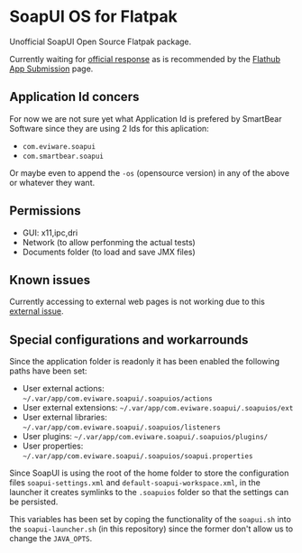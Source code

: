 # SoapUI OS for Flatpak

Unofficial SoapUI Open Source Flatpak package.

Currently waiting for [official response](https://github.com/SmartBear/soapui/issues/744) as is recommended by the [Flathub App Submission](https://github.com/flathub/flathub/wiki/App-Submission) page.

## Application Id concers

For now we are not sure yet what Application Id is prefered by SmartBear Software since they are using 2 Ids for this aplication:

- `com.eviware.soapui`
- `com.smartbear.soapui`

Or maybe even to append the `-os` (opensource version) in any of the above or whatever they want.

## Permissions

- GUI: x11,ipc,dri
- Network (to allow perfonming the actual tests)
- Documents folder (to load and save JMX files)

## Known issues

Currently accessing to external web pages is not working due to this [external issue](https://github.com/flathub/org.freedesktop.Sdk.Extension.openjdk17/issues/1).

## Special configurations and workarrounds

Since the application folder is readonly it has been enabled the following paths have been set:

- User external actions: `~/.var/app/com.eviware.soapui/.soapuios/actions`
- User external extensions: `~/.var/app/com.eviware.soapui/.soapuios/ext`
- User external libraries: `~/.var/app/com.eviware.soapui/.soapuios/listeners`
- User plugins: `~/.var/app/com.eviware.soapui/.soapuios/plugins/`
- User properties: `~/.var/app/com.eviware.soapui/.soapuios/soapui.properties`

Since SoapUI is using the root of the home folder to store the configuration files `soapui-settings.xml` and `default-soapui-workspace.xml`, in the launcher it creates symlinks to the `.soapuios` folder so that the settings can be persisted.

This variables has been set by coping the functionality of the `soapui.sh` into the `soapui-launcher.sh` (in this repository) since the former don't allow us to change the `JAVA_OPTS`.
